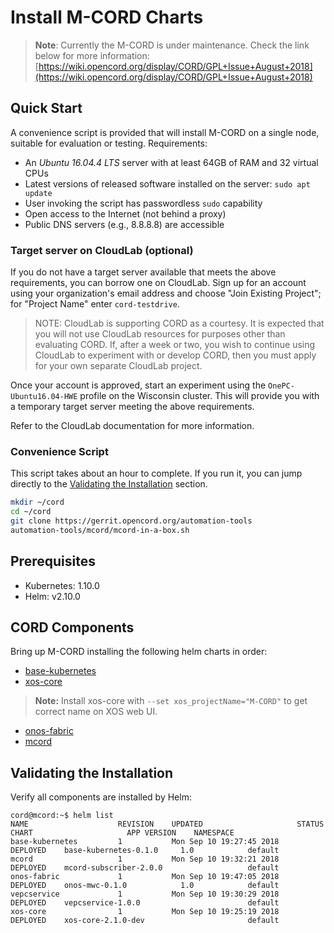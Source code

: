 # Install  M-CORD Charts

> **Note**: Currently the M-CORD is under maintenance.
> Check the link below for more information:
> [https://wiki.opencord.org/display/CORD/GPL+Issue+August+2018](https://wiki.opencord.org/display/CORD/GPL+Issue+August+2018)

## Quick Start

A convenience script is provided that will install M-CORD on a single
node, suitable for evaluation or testing.  Requirements:

- An _Ubuntu 16.04.4 LTS_ server with at least 64GB of RAM and 32 virtual CPUs
- Latest versions of released software installed on the server: `sudo apt update`
- User invoking the script has passwordless `sudo` capability
- Open access to the Internet (not behind a proxy)
- Public DNS servers (e.g., 8.8.8.8) are accessible

### Target server on CloudLab (optional)

If you do not have a target server available that meets the above
requirements, you can borrow one on CloudLab. Sign
up for an account using your organization's email address and choose "Join
Existing Project"; for "Project Name" enter `cord-testdrive`.

> NOTE: CloudLab is supporting CORD as a courtesy.
It is expected that you will not use CloudLab resources for purposes other than evaluating CORD.
If, after a week or two, you wish to continue using CloudLab to experiment with or develop CORD, then you must apply for your own separate CloudLab project.

Once your account is approved, start an experiment using the
`OnePC-Ubuntu16.04-HWE` profile on the Wisconsin cluster. This will provide
you with a temporary target server meeting the above requirements.

Refer to the CloudLab documentation for more information.

### Convenience Script

This script takes about an hour to complete.  If you run it, you can jump
directly to the [Validating the Installation](#validating-the-installation) section.

```bash
mkdir ~/cord
cd ~/cord
git clone https://gerrit.opencord.org/automation-tools
automation-tools/mcord/mcord-in-a-box.sh
```

## Prerequisites

- Kubernetes: 1.10.0
- Helm: v2.10.0

## CORD Components

Bring up M-CORD installing the following helm charts in order:

- [base-kubernetes](../../charts/helm.md)
- [xos-core](../../charts/xos-core.md)

> **Note:** Install xos-core with `--set xos_projectName="M-CORD"` to get correct
> name on XOS web UI.

- [onos-fabric](../../charts/onos.md#onos-fabric)
- [mcord](../../charts/mcord.md)

## Validating the Installation

Verify all components are installed by Helm:
```
cord@mcord:~$ helm list
NAME                    REVISION    UPDATED                     STATUS      CHART                     APP VERSION    NAMESPACE
base-kubernetes         1           Mon Sep 10 19:27:45 2018    DEPLOYED    base-kubernetes-0.1.0     1.0            default
mcord                   1           Mon Sep 10 19:32:21 2018    DEPLOYED    mcord-subscriber-2.0.0                   default
onos-fabric             1           Mon Sep 10 19:47:05 2018    DEPLOYED    onos-mwc-0.1.0            1.0            default
vepcservice             1           Mon Sep 10 19:30:29 2018    DEPLOYED    vepcservice-1.0.0                        default
xos-core                1           Mon Sep 10 19:25:19 2018    DEPLOYED    xos-core-2.1.0-dev                       default
```
